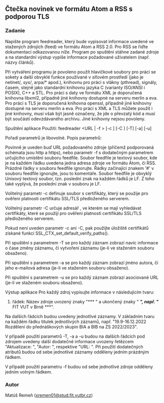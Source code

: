 ## Čtečka novinek ve formátu Atom a RSS s podporou TLS

### Zadanie

Napište program feedreader, který bude vypisovat informace uvedené ve stažených
zdrojích (feed) ve formátu Atom a RSS 2.0. Pro RSS se řiďte dokumentací odkazovanou níže.
Program po spuštění stáhne zadané zdroje a na standardní výstup vypíše informace požadované
uživatelem (např. názvy článků).

Při vytváření programu je povoleno použít hlavičkové soubory pro práci se sokety a další
obvyklé funkce používané v síťovém prostředí (jako je netinet/*, sys/*, arpa/* apod.),
knihovnu pro práci s vlákny (pthread), signály, časem, stejně jako standardní knihovnu
jazyka C (varianty ISO/ANSI i POSIX), C++ a STL. Pro práci s daty ve formátu XML je doporučená
knihovna libxml2, případně jiné knihovny dostupné na serveru merlin a eva. Pro práci s TLS
je doporučená knihovna openssl, případně jiné knihovny dostupné na serveru merlin a eva.
Pro práci s XML a TLS můžete použít i jiné knihovny, musí však být jasně označeny, že
jde o převzatý kód a musí být součástí odevzdávaného archivu. Jiné knihovny nejsou povoleny.

Spuštění aplikace
Použití: feedreader <URL | -f <feedfile>> [-c <certfile>] [-C <certaddr>] [-T] [-a] [-u]

Pořadí parametrů je libovolné. Popis parametrů:

Povinně je uveden buď URL požadovaného zdroje (přičemž podporovaná schémata jsou http a https),
nebo parametr -f s dodatečným parametrem určujícího umístění souboru feedfile. Soubor feedfile
je textový soubor, kde je na každém řádku uvedena jedna adresa zdroje ve formátu Atom, či RSS.
Prázdné řádky v souboru feedfile ignorujte. Řádky začínající znakem '#' v souboru feedfile
ignorujte, jsou to komentáře.  Soubor feedfile je obvyklý Unixový textový soubor, tzn. poslední
znak na každém řádků je LF. Z toho také vyplývá, že poslední znak v souboru je LF.

Volitelný parametr -c definuje soubor <certfile> s certifikáty, který se použije pro ověření
platnosti certifikátu SSL/TLS předloženého serverem.

Volitelný parametr -C určuje adresář <certaddr>, ve kterém se mají vyhledávat certifikáty,
které se použijí pro ověření platnosti certifikátu SSL/TLS předloženého serverem.

Pokud není uveden parametr -c ani -C, pak použijte úložiště certifikátů získané funkcí
SSL_CTX_set_default_verify_paths().

Při spuštění s parametrem -T se pro každý záznam zobrazí navíc informace o čase změny záznamu,
či vytvoření záznamu (je-li ve staženém souboru obsaženo).

Při spuštění s parametrem -a se pro každý záznam zobrazí jméno autora, či jeho e-mailová adresa
(je-li ve staženém souboru obsaženo).

Při spuštění s parametrem -u se pro každý záznam zobrazí asociované URL (je-li ve staženém souboru
obsaženo).

Výstup aplikace
Pro každý zdroj vypisujte informace v následujícím tvaru:

1. řádek: Název zdroje uvozený znaky "*** " a ukončený znaky " ***", např. "*** FIT VUT v Brně ***".

Na dalších řádcích budou uvedeny jednotlivé záznamy. V základním tvaru na každém řádku titulek
jednotlivých záznamů, např. "19.9-16.12.2022 Rozdělení do přednáškových skupin BIA a BIB
na ZS 2022/2023".

V případě použití parametrů -T, -a a -u budou na dalších řádcích pod zdrojem uvedeny další
dodatečné informace uvozeny řetězcem "Aktualizace: ", "Autor: ", respektive "URL: ". Při použití
dodatečných atributů budou od sebe jednotlivé záznamy odděleny jedním prázdným řádkem.

V případě použití parametru -f budou od sebe jednotlivé zdroje odděleny jedním volným řádkem.

### Autor
Matúš Remeň (xremen01@stud.fit.vutbr.cz)
